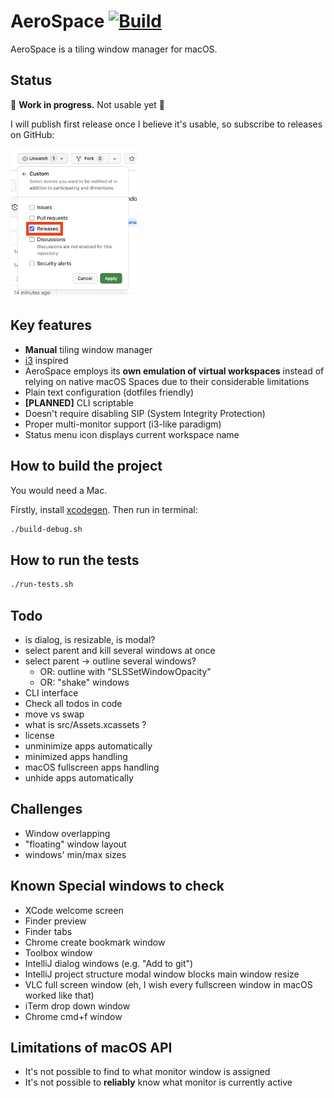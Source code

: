 # AeroSpace [![Build](https://github.com/nikitabobko/AeroSpace/actions/workflows/build.yml/badge.svg?branch=main)](https://github.com/nikitabobko/AeroSpace/actions/workflows/build.yml)

AeroSpace is a tiling window manager for macOS.

## Status

🚧 **Work in progress.** Not usable yet 🚧

I will publish first release once I believe it's usable, so subscribe to releases on GitHub:

<img src="./docs/.resources/github-subscribe-releases.png" width="40%" height="40%">

## Key features

- **Manual** tiling window manager
- [i3](https://i3wm.org/) inspired
- AeroSpace employs its **own emulation of virtual workspaces** instead of relying on native macOS Spaces due to
  their considerable limitations
- Plain text configuration (dotfiles friendly)
- **[PLANNED]** CLI scriptable
- Doesn't require disabling SIP (System Integrity Protection)
- Proper multi-monitor support (i3-like paradigm)
- Status menu icon displays current workspace name

## How to build the project

You would need a Mac.

Firstly, install [xcodegen](https://github.com/yonaskolb/XcodeGen). Then run in terminal:
```bash
./build-debug.sh
```

## How to run the tests

```bash
./run-tests.sh
```

## Todo

- is dialog, is resizable, is modal?
- select parent and kill several windows at once
- select parent -> outline several windows?
  - OR: outline with "SLSSetWindowOpacity"
  - OR: "shake" windows
- CLI interface
- Check all todos in code
- move vs swap
- what is src/Assets.xcassets ?
- license
- unminimize apps automatically
- minimized apps handling
- macOS fullscreen apps handling
- unhide apps automatically

## Challenges

- Window overlapping
- "floating" window layout
- windows' min/max sizes

## Known Special windows to check

- XCode welcome screen
- Finder preview
- Finder tabs
- Chrome create bookmark window
- Toolbox window
- IntelliJ dialog windows (e.g. "Add to git")
- IntelliJ project structure modal window blocks main window resize
- VLC full screen window (eh, I wish every fullscreen window in macOS worked like that)
- iTerm drop down window
- Chrome cmd+f window

## Limitations of macOS API

- It's not possible to find to what monitor window is assigned
- It's not possible to __reliably__ know what monitor is currently active